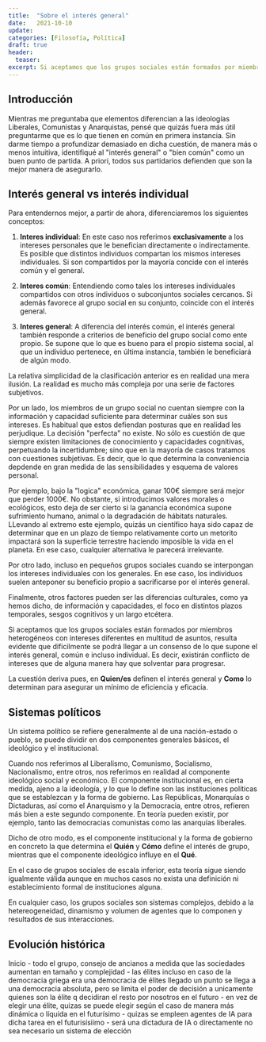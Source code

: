 ```yaml
---
title:  "Sobre el interés general"
date:   2021-10-10
update: 
categories: [Filosofía, Política]
draft: true
header:
  teaser: 
excerpt: Si aceptamos que los grupos sociales están formados por miembros heterogéneos con intereses diferentes en multitud de asuntos, resulta evidente que dificilmente se podrá llegar a un consenso de lo que supone el interés general, común e incluso individual. Es decir, existirán conflicto de intereses que de alguna manera hay que solventar para progresar. La cuestión deriva pues, en **Quien/es** definen el interés general y **Como** lo determinan para asegurar un mínimo de eficiencia y eficacia.
---
```


## Introducción

Mientras me preguntaba que elementos diferencian a las ideologías Liberales, Comunistas y Anarquistas, pensé que quizás fuera más útil preguntarme que es lo que tienen en común en primera instancia. Sin darme tiempo a profundizar demasiado en dicha cuestión, de manera más o menos intuitiva, identifiqué al "interés general" o "bien común" como un buen punto de partida. A priori, todos sus partidarios defienden que son la mejor manera de asegurarlo.

## Interés general vs interés individual

Para entendernos mejor, a partir de ahora, diferenciaremos los siguientes conceptos:

1. **Interes individual**: En este caso nos referimos **exclusivamente** a los intereses personales que le benefician directamente o indirectamente. Es posible que distintos individuos compartan los mismos intereses individuales. Si son compartidos por la mayoría concide con el interés común y el general.  

2. **Interes común**: Entendiendo como tales los intereses individuales compartidos con otros individuos o subconjuntos sociales cercanos. Si además favorece al grupo social en su conjunto, coincide con el interés general.

3. **Interes general**: A diferencia del interés común, el interés general también responde a criterios de beneficio del grupo social como ente propio. Se supone que lo que es bueno para el propio sistema social, al que un individuo pertenece, en última instancia, también le beneficiará de algún modo. 

La relativa simplicidad de la clasificación anterior es en realidad una mera ilusión. La realidad es mucho más compleja por una serie de factores subjetivos.

Por un lado, los miembros de un grupo social no cuentan siempre con la información y capacidad suficiente para determinar cuáles son sus intereses. Es habitual que estos defiendan posturas que en realidad les perjudique. La decisión "perfecta" no existe. No sólo es cuestión de que siempre existen limitaciones de conocimiento y capacidades cognitivas, perpetuando la incertidumbre; sino que en la mayoría de casos tratamos con cuestiones subjetivas. Es decir, que lo que determina la conveniencia depdende en gran medida de las sensibilidades y esquema de valores personal. 

Por ejemplo, bajo la "logica" económica, ganar 100€ siempre será mejor que perder 1000€. No obstante, si introducimos valores morales o ecológicos, esto deja de ser cierto si la ganancia económica supone sufrimiento humano, animal o la degradación de hábitats naturales. LLevando al extremo  este ejemplo, quizás un científico haya sido capaz de determinar que en un plazo de tiempo relativamente corto un metorito impactará son la superficie terrestre haciendo imposible la vida en el planeta. En ese caso, cualquier alternativa le parecerá irrelevante.

Por otro lado, incluso en pequeños grupos sociales cuando se interpongan los intereses individuales con los generales. En ese caso, los individuos suelen anteponer su beneficio propio a sacrificarse por el interés general.

Finalmente, otros factores pueden ser las diferencias culturales, como ya hemos dicho, de información y capacidades, el foco en distintos plazos temporales, sesgos cognitivos y un largo etcétera. 

Si aceptamos que los grupos sociales están formados por miembros heterogéneos con intereses diferentes en multitud de asuntos, resulta evidente que dificilmente se podrá llegar a un consenso de lo que supone el interés general, común e incluso individual. Es decir, existirán conflicto de intereses que de alguna manera hay que solventar para progresar. 

La cuestión deriva pues, en **Quien/es** definen el interés general y **Como** lo determinan para asegurar un mínimo de eficiencia y eficacia.

## Sistemas políticos

Un sistema político se refiere generalmente al de una nación-estado o pueblo, se puede dividir en dos componentes generales básicos, el ideológico y el institucional.

Cuando nos referimos al Liberalismo, Comunismo, Socialismo, Nacionalismo, entre otros, nos referimos en realidad al componente ideológico social y económico. El componente institucional es, en cierta medida, ajeno a la ideología, y lo que lo define son las instituciones políticas que se establezcan y la forma de gobierno. Las Repúblicas, Monarquías o Dictaduras, así como el Anarquismo y la Democracia, entre otros, refieren más bien a este segundo componente. En teoría pueden existir, por ejemplo, tanto las democracias comunistas como las anarquías liberales.

Dicho de otro modo, es el componente institucional y la forma de gobierno en concreto la que determina el **Quién** y **Cómo** define el interés de grupo, mientras que el componente ideológico influye en el **Qué**.

En el caso de grupos sociales de escala inferior, esta teoría sigue siendo igualmente válida aunque en muchos casos no exista una definición ni establecimiento formal de instituciones alguna. 

En cualquier caso, los grupos sociales son sistemas complejos, debido a la hetereogeneidad, dinamismo y volumen de agentes que lo componen y resultados de sus interacciones.

## Evolución histórica

Inicio - todo el grupo, consejo de ancianos
a medida que las sociedades aumentan en tamaño y complejidad - las élites incluso en caso de la democracia griega era una democracia de élites
llegado un punto se llega a una democracia absoluta, pero se limita el poder de decisión a unicamente quienes son la élite q decidiran el resto por nosotros
en el futuro - en vez de elegir una élite, quizas se puede elegir según el caso de manera más dinámica o líquida
en el futurísimo - quizas se empleen agentes de IA para dicha tarea
en el futurisísiimo - será una dictadura de IA o directamente no sea necesario un sistema de elección
